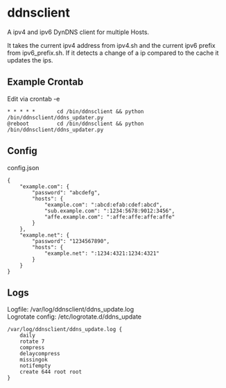 # ddnsclient
A ipv4 and ipv6 DynDNS client for multiple Hosts.

It takes the current ipv4 address from ipv4.sh and the current ipv6 prefix from ipv6_prefix.sh. If it detects a change of a ip compared to the cache it updates the ips.

## Example Crontab
Edit via crontab -e
```
* * * * *       cd /bin/ddnsclient && python /bin/ddnsclient/ddns_updater.py
@reboot         cd /bin/ddnsclient && python /bin/ddnsclient/ddns_updater.py
```

## Config
config.json
```json:
{
    "example.com": {
        "password": "abcdefg",
        "hosts": {
            "example.com": ":abcd:efab:cdef:abcd",
            "sub.example.com": ":1234:5678:9012:3456",
            "affe.example.com": ":affe:affe:affe:affe"
        }
    },
    "example.net": {
        "password": "1234567890",
        "hosts": {
            "example.net": ":1234:4321:1234:4321"
        }
    }
}
```

## Logs
Logfile: /var/log/ddnsclient/ddns_update.log  
Logrotate config: /etc/logrotate.d/ddns_update
```
/var/log/ddnsclient/ddns_update.log {
    daily
    rotate 7
    compress
    delaycompress
    missingok
    notifempty
    create 644 root root
}
```
